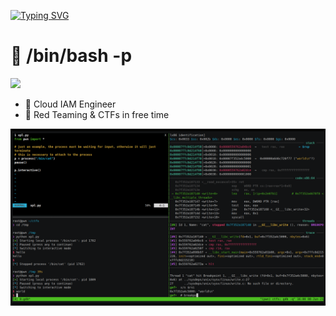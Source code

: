 [![Typing SVG](https://readme-typing-svg.demolab.com?font=Fira+Code&pause=1000&color=F7224B&random=false&width=435&lines=yo+mandem+wagwan+its+calm+innit+blud)](https://git.io/typing-svg)

# 👋 /bin/bash -p

![](https://komarev.com/ghpvc/?username=Rajchowdhury420&label=PROFILE+VIEWS)

<!-- … [![Spotify](https://novatorem.rajchowdhury420.vercel.app//api/spotify)](https://open.spotify.com/user/nenedo6969trydfada1qiw864) -->


-  🔭 Cloud IAM Engineer
-  🌱 Red Teaming & CTFs in free time
  

 ![](pwn.png)
